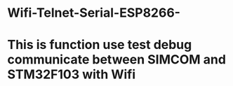 # Wifi-Telnet-Serial-ESP8266-
# This is function use test debug communicate between SIMCOM and STM32F103 with Wifi
